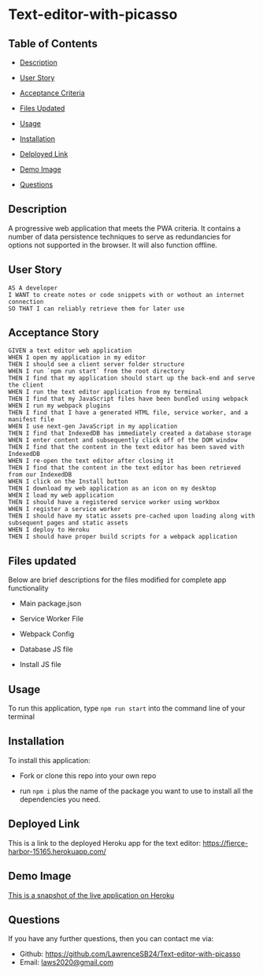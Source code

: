 # Text-editor-with-picasso

## Table of Contents
- [Description](!Description)

- [User Story](!User-Story)

- [Acceptance Criteria](!Acceptance-Criteria)

- [Files Updated](!Files-Updated)

- [Usage](!Usage)

- [Installation](!Installation)

- [Delployed Link](!Deployed-Link)

- [Demo Image](!Demo-Image)

- [Questions](!Questions)

## Description

A progressive web application that meets the PWA criteria. It contains a number of data persistence techniques to serve as redundancies for options not supported in the browser. It will also function offline.

## User Story
```
AS A developer
I WANT to create notes or code snippets with or wothout an internet connection
SO THAT I can reliably retrieve them for later use
```

## Acceptance Story
```
GIVEN a text editor web application
WHEN I open my application in my editor
THEN I should see a client server folder structure
WHEN I run `npm run start` from the root directory
THEN I find that my application should start up the back-end and serve the client
WHEN I run the text editor application from my terminal
THEN I find that my JavaScript files have been bundled using webpack
WHEN I run my webpack plugins
THEN I find that I have a generated HTML file, service worker, and a manifest file
WHEN I use next-gen JavaScript in my application
THEN I find that IndexedDB has immediately created a database storage
WHEN I enter content and subsequently click off of the DOM window
THEN I find that the content in the text editor has been saved with IndexedDB
WHEN I re-open the text editor after closing it
THEN I find that the content in the text editor has been retrieved from our IndexedDB
WHEN I click on the Install button
THEN I download my web application as an icon on my desktop
WHEN I load my web application
THEN I should have a registered service worker using workbox
WHEN I register a service worker
THEN I should have my static assets pre-cached upon loading along with subsequent pages and static assets
WHEN I deploy to Heroku
THEN I should have proper build scripts for a webpack application
```

## Files updated

Below are brief descriptions for the files modified for complete app functionality

* Main package.json
<!-- Added rules for scripts to run by -->
<!-- Original scripts object
    scripts: {
        "start:dev":
        "start":
        "server":
        "build":
        "install":
        "client":
    } 
-->

* Service Worker File
<!-- 
- Implemented asset caching 
- Asset cache function is basic and will require fine tuning. Asset cahce function taken from mini-project for contact directory
-->

* Webpack Config
<!-- 
- Added plugins
- Added module rules for CSS and JS loaders.
 -->

* Database JS file
<!-- Added logic to methods for retrieving and accepting some content to database-->

* Install JS file
<!-- Added event handlers for editor functions -->

## Usage

To run this application, type `npm run start` into the command line of your terminal

## Installation

To install this application:

- Fork or clone this repo into your own repo

- run `npm i` plus the name of the package you want to use to install all the dependencies you need.

## Deployed Link

This is a link to the deployed Heroku app for the text editor: https://fierce-harbor-15165.herokuapp.com/

## Demo Image
[This is a snapshot of the live application on Heroku](../Text-editor-with-picasso/Images/screencapture-fierce-harbor-15165-herokuapp-2022-05-07-21_08_39.png)

## Questions

If you have any further questions, then you can contact me via:
- Github: https://github.com/LawrenceSB24/Text-editor-with-picasso
- Email: [laws2020@gmail.com](laws2020@gmail.com)